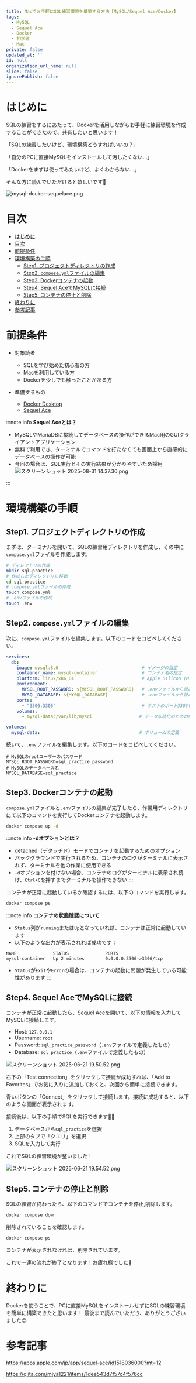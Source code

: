 ```yaml
---
title: Macでお手軽にSQL練習環境を構築する方法【MySQL/Sequel Ace/Docker】
tags:
  - MySQL
  - Sequel Ace
  - Docker
  - 初学者
  - Mac
private: false
updated_at: ''
id: null
organization_url_name: null
slide: false
ignorePublish: false
---
```

# はじめに
SQLの練習をするにあたって、Dockerを活用しながらお手軽に練習環境を作成することができたので、共有したいと思います！

「SQLの練習したいけど、環境構築どうすればいいの？」

「自分のPCに直接MySQLをインストールして汚したくない...」

「Dockerをまずは使ってみたいけど、よくわからない...」

そんな方に読んでいただけると嬉しいです🙌

![mysql-docker-sequelace.png](https://qiita-image-store.s3.ap-northeast-1.amazonaws.com/0/3117662/0e8df686-f773-4d39-8ec1-0ef862975c54.png)

# 目次
- [はじめに](#はじめに)
- [目次](#目次)
- [前提条件](#前提条件)
- [環境構築の手順](#環境構築の手順)
  - [Step1. プロジェクトディレクトリの作成](#step1-プロジェクトディレクトリの作成)
  - [Step2. `compose.yml`ファイルの編集](#step2-composeymlファイルの編集)
  - [Step3. Dockerコンテナの起動](#step3-dockerコンテナの起動)
  - [Step4. Sequel AceでMySQLに接続](#step4-sequel-aceでmysqlに接続)
  - [Step5. コンテナの停止と削除](#step5-コンテナの停止と削除)
- [終わりに](#終わりに)
- [参考記事](#参考記事)

# 前提条件
- 対象読者
  - SQLを学び始めた初心者の方
  - Macを利用している方
  - Dockerを少しでも触ったことがある方

- 準備するもの
  - [Docker Desktop](https://www.docker.com/ja-jp/products/docker-desktop/)
  - [Sequel Ace](https://apps.apple.com/jp/app/sequel-ace/id1518036000?mt=12)

:::note info
**Sequel Aceとは？**
- MySQLやMariaDBに接続してデータベースの操作ができるMac用のGUIクライアントアプリケーション
- 無料で利用でき、ターミナルでコマンドを打たなくても画面上から直感的にデータベースの操作が可能
- 今回の場合は、SQL実行とその実行結果が分かりやすいため採用
![スクリーンショット 2025-08-31 14.37.30.png](https://qiita-image-store.s3.ap-northeast-1.amazonaws.com/0/3117662/7a407b40-1e5c-4876-b59f-eddb637c0892.png)

:::

# 環境構築の手順
## Step1. プロジェクトディレクトリの作成
まずは、ターミナルを開いて、SQLの練習用ディレクトリを作成し、その中に`compose.yml`ファイルを作成します。
```bash
# ディレクトリの作成
mkdir sql-practice
# 作成したディレクトリに移動
cd sql-practice
# compose.ymlファイルの作成
touch compose.yml
# .envファイルの作成
touch .env
```

## Step2. `compose.yml`ファイルの編集
次に、`compose.yml`ファイルを編集します。以下のコードをコピペしてください。
```yml
services:
  db:
    image: mysql:8.0                                # イメージの指定
    container_name: mysql-container                 # コンテナ名の指定
    platform: linux/x86_64                          # Apple Silicon (M1/M2/M3) Macで安定動作させるための設定
    environment:
      MYSQL_ROOT_PASSWORD: ${MYSQL_ROOT_PASSWORD}   # .envファイルから読み込む
      MYSQL_DATABASE: ${MYSQL_DATABASE}             # .envファイルから読み込む
    ports:
      - "3306:3306"                                 # ホストのポート3306をコンテナのポート3306にマッピング
    volumes:
      - mysql-data:/var/lib/mysql                  # データ永続化のためのボリュームマウント

volumes:
  mysql-data:                                      # ボリュームの定義

```

続いて、`.env`ファイルを編集します。以下のコードをコピペしてください。
```env
# MySQLのrootユーザーのパスワード
MYSQL_ROOT_PASSWORD=sql_practice_password
# MySQLのデータベース名
MYSQL_DATABASE=sql_practice
```

## Step3. Dockerコンテナの起動
`compose.yml`ファイルと`.env`ファイルの編集が完了したら、作業用ディレクトリにて以下のコマンドを実行してDockerコンテナを起動します。

```bash
docker compose up -d
```

:::note info
**-dオプションとは？**
- detached（デタッチド）モードでコンテナを起動するためのオプション
- バックグラウンドで実行されるため、コンテナのログがターミナルに表示されず、ターミナルを他の作業に使用できる
- `-d`オプションを付けない場合、コンテナのログがターミナルに表示され続け、`Ctrl+C`を押すまでターミナルを操作できない
:::

コンテナが正常に起動しているか確認するには、以下のコマンドを実行します。
```bash
docker compose ps
```

:::note info
**コンテナの状態確認について**
- `Status`列が`running`または`Up`となっていれば、コンテナは正常に起動しています
- 以下のような出力が表示されれば成功です：
```
NAME              STATUS              PORTS
mysql-container   Up 2 minutes        0.0.0.0:3306->3306/tcp
```
- `Status`が`Exit`や`Error`の場合は、コンテナの起動に問題が発生している可能性があります
:::

## Step4. Sequel AceでMySQLに接続
コンテナが正常に起動したら、Sequel Aceを開いて、以下の情報を入力してMySQLに接続します。
- Host: `127.0.0.1`
- Username: `root`
- Password: `sql_practice_password`（`.env`ファイルで定義したもの）
- Database: `sql_practice`（`.env`ファイルで定義したもの）

![スクリーンショット 2025-06-21 19.50.52.png](https://qiita-image-store.s3.ap-northeast-1.amazonaws.com/0/3117662/61a56ff7-2bb6-4c87-8b6f-10415cc01412.png)

右下の「Test connection」をクリックして接続が成功すれば、「Add to Favorites」でお気に入りに追加しておくと、次回から簡単に接続できます。

青いボタンの「Connect」をクリックして接続します。接続に成功すると、以下のような画面が表示されます。

接続後は、以下の手順でSQLを実行できます🧑‍💻
1. データベースから`sql_practice`を選択
2. 上部のタブで「クエリ」を選択
3. SQLを入力して実行

これでSQLの練習環境が整いました！

![スクリーンショット 2025-06-21 19.54.52.png](https://qiita-image-store.s3.ap-northeast-1.amazonaws.com/0/3117662/18610e5f-9cb5-41b2-94f9-94cd1acd8158.png)

## Step5. コンテナの停止と削除
SQLの練習が終わったら、以下のコマンドでコンテナを停止,削除します。
```bash
docker compose down
```

削除されていることを確認します。
```bash
docker compose ps
```
コンテナが表示されなければ、削除されています。

これで一連の流れが終了となります！お疲れ様でした🎉

# 終わりに
Dockerを使うことで、PCに直接MySQLをインストールせずにSQLの練習環境を簡単に構築できたと思います！
最後まで読んでいただき、ありがとうございました😊

# 参考記事

https://apps.apple.com/jp/app/sequel-ace/id1518036000?mt=12

https://qiita.com/miya1221/items/1dee543d7f57c4f576cc
